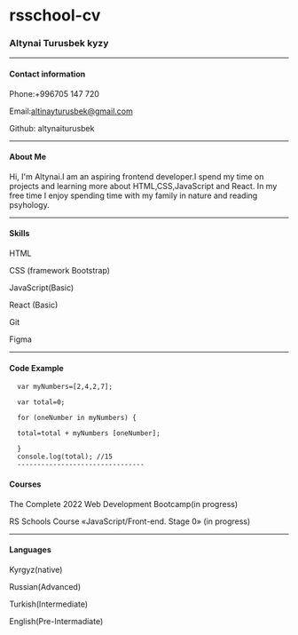 # rsschool-cv
### Altynai Turusbek kyzy
---------------

#### Contact information
Phone:+996705 147 720


Email:altinayturusbek@gmail.com


Github: altynaiturusbek

-------------------

#### About Me

Hi, I'm Altynai.I am an aspiring frontend developer.I spend my time on projects and learning more about HTML,CSS,JavaScript and React.
In my free time I enjoy spending time with my family in nature and reading psyhology.

-------------------------------------

#### Skills

HTML

CSS (framework Bootstrap)

JavaScript(Basic)

React (Basic)

Git

Figma

-----------------------------------------

#### Code Example


      var myNumbers=[2,4,2,7];
      
      var total=0;
      
      for (oneNumber in myNumbers) {
      
      total=total + myNumbers [oneNumber];
      
      }
      console.log(total); //15
      --------------------------------
      
  #### Courses
      
  The Complete 2022 Web Development Bootcamp(in progress)
      
   RS Schools Course «JavaScript/Front-end. Stage 0» (in progress)
   
      
   ----------------------------------------   
   #### Languages
      
  Kyrgyz(native)
     
   Russian(Advanced)
      
   Turkish(Intermediate)
      
   English(Pre-Intermadiate)

   










